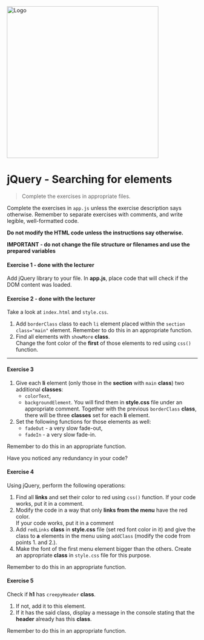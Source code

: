 <img alt="Logo" src="http://coderslab.pl/svg/logo-coderslab.svg" width="400">

#  jQuery - Searching for elements

> Complete the exercises in appropriate files.

Complete the exercises in `app.js` unless the exercise description says otherwise.
Remember to separate exercises with comments, and write legible, well-formatted code.   

**Do not modify the HTML code unless the instructions say otherwise.**

**IMPORTANT - do not change the file structure or filenames and use the prepared variables**

#### Exercise 1 - done with the lecturer

Add jQuery library to your file.
In **app.js**, place code that will check if the DOM content was loaded.

#### Exercise 2 - done with the lecturer

Take a look at `index.html` and `style.css`.
1. Add ```borderClass``` class to each ```li``` element placed within the ```section class="main"``` element.
   Remember to do this in an appropriate function.
2. Find all elements with ```showMore``` **class**.  
   Change the font color of the **first** of those elements to red using ```css()``` function.

-------------------------------------------------------------------------------

#### Exercise 3

1. Give each **li** element (only those in the **section** with ```main``` **class**) two additional **classes**:
   * ```colorText```,
   * ```backgroundElement```.
   You will find them in **style.css** file under an appropriate comment.
   Together with the previous ```borderClass``` **class**, there will be three **classes** set for each **li** element.
2. Set the following functions for those elements as well:
   * ```fadeOut``` - a very slow fade-out,
   * ```fadeIn``` - a very slow fade-in.

Remember to do this in an appropriate function.

Have you noticed any redundancy in your code?

#### Exercise 4

Using jQuery, perform the following operations:
1. Find all **links** and set their color to red using ```css()``` function.
   If your code works, put it in a comment.
2. Modify the code in a way that only **links from the menu** have the red color.  
   If your code works, put it in a comment
3. Add ```redLinks``` **class** in **style.css** file (set red font color in it) and give the class to **a** elements in the menu using ```addClass``` (modify the code from points 1. and 2.).
4. Make the font of the first menu element bigger than the others.
   Create an appropriate **class** in `style.css` file for this purpose.

Remember to do this in an appropriate function.

#### Exercise 5

Check if **h1** has ```creepyHeader``` **class**.
1. If not, add it to this element.
2. If it has the said class, display a message in the console stating that the **header** already has this **class**.

Remember to do this in an appropriate function.
